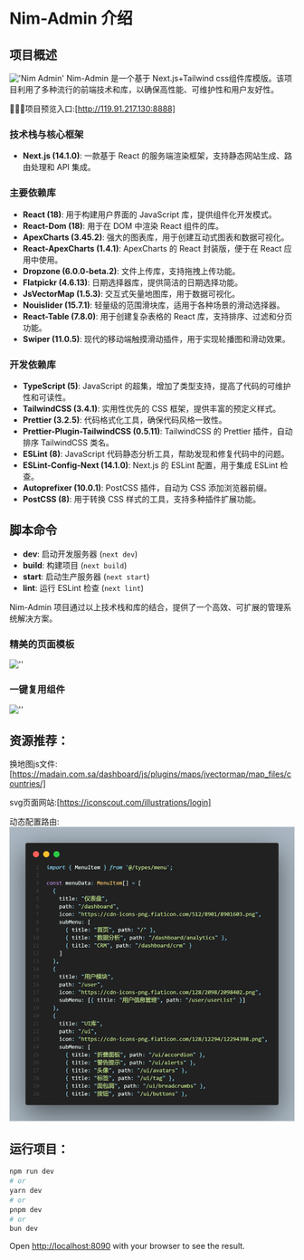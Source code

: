 # Nim-Admin 介绍

## 项目概述

!['Nim Admin'](https://mp-ddb62c52-69ae-440c-aec1-c94f84ca2d2e.cdn.bspapp.com/gitee/logImg.png)
Nim-Admin 是一个基于 Next.js+Tailwind css组件库模版。该项目利用了多种流行的前端技术和库，以确保高性能、可维护性和用户友好性。

🌟🌟🌟项目预览入口:[http://119.91.217.130:8888]

### 技术栈与核心框架
- **Next.js (14.1.0)**: 一款基于 React 的服务端渲染框架，支持静态网站生成、路由处理和 API 集成。

### 主要依赖库

- **React (18)**: 用于构建用户界面的 JavaScript 库，提供组件化开发模式。
- **React-Dom (18)**: 用于在 DOM 中渲染 React 组件的库。
- **ApexCharts (3.45.2)**: 强大的图表库，用于创建互动式图表和数据可视化。
- **React-ApexCharts (1.4.1)**: ApexCharts 的 React 封装版，便于在 React 应用中使用。
- **Dropzone (6.0.0-beta.2)**: 文件上传库，支持拖拽上传功能。
- **Flatpickr (4.6.13)**: 日期选择器库，提供简洁的日期选择功能。
- **JsVectorMap (1.5.3)**: 交互式矢量地图库，用于数据可视化。
- **Nouislider (15.7.1)**: 轻量级的范围滑块库，适用于各种场景的滑动选择器。
- **React-Table (7.8.0)**: 用于创建复杂表格的 React 库，支持排序、过滤和分页功能。
- **Swiper (11.0.5)**: 现代的移动端触摸滑动插件，用于实现轮播图和滑动效果。

### 开发依赖库

- **TypeScript (5)**: JavaScript 的超集，增加了类型支持，提高了代码的可维护性和可读性。
- **TailwindCSS (3.4.1)**: 实用性优先的 CSS 框架，提供丰富的预定义样式。
- **Prettier (3.2.5)**: 代码格式化工具，确保代码风格一致性。
- **Prettier-Plugin-TailwindCSS (0.5.11)**: TailwindCSS 的 Prettier 插件，自动排序 TailwindCSS 类名。
- **ESLint (8)**: JavaScript 代码静态分析工具，帮助发现和修复代码中的问题。
- **ESLint-Config-Next (14.1.0)**: Next.js 的 ESLint 配置，用于集成 ESLint 检查。
- **Autoprefixer (10.0.1)**: PostCSS 插件，自动为 CSS 添加浏览器前缀。
- **PostCSS (8)**: 用于转换 CSS 样式的工具，支持多种插件扩展功能。

## 脚本命令

- **dev**: 启动开发服务器 (`next dev`)
- **build**: 构建项目 (`next build`)
- **start**: 启动生产服务器 (`next start`)
- **lint**: 运行 ESLint 检查 (`next lint`)

Nim-Admin 项目通过以上技术栈和库的结合，提供了一个高效、可扩展的管理系统解决方案。

### 精美的页面模板
![''](https://mp-ddb62c52-69ae-440c-aec1-c94f84ca2d2e.cdn.bspapp.com/gitee/NimLogin.png)

### 一键复用组件
![''](https://mp-ddb62c52-69ae-440c-aec1-c94f84ca2d2e.cdn.bspapp.com/gitee/20240722000205.png)

## 资源推荐：

换地图js文件:[https://madain.com.sa/dashboard/js/plugins/maps/jvectormap/map_files/countries/]

svg页面网站:[https://iconscout.com/illustrations/login]

动态配置路由:
![alt text](code1.png)

## 运行项目：
```bash
npm run dev
# or
yarn dev
# or
pnpm dev
# or
bun dev
```

Open [http://localhost:8090](http://localhost:8090) with your browser to see the result.
